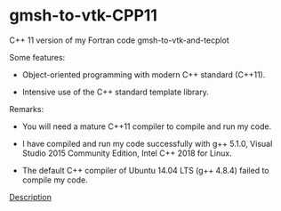 # gmsh-to-vtk-CPP11
C++ 11 version of my Fortran code gmsh-to-vtk-and-tecplot

Some features:

- Object-oriented programming with modern C++ standard (C++11).

- Intensive use of the C++ standard template library. 

Remarks:

- You will need a mature C++11 compiler to compile and run my code.

- I have compiled and run my code successfully with g++ 5.1.0, Visual Studio 2015 Community Edition, Intel C++ 2018 for Linux.

- The default C++ compiler of Ubuntu 14.04 LTS (g++ 4.8.4) failed to compile my code.

[Description](https://github.com/truongd8593/gmsh-to-vtk-CPP11/wiki)
